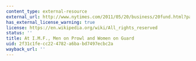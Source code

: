```yaml
---
content_type: external-resource
external_url: http://www.nytimes.com/2011/05/20/business/20fund.html?pagewanted=all&_r=0
has_external_license_warning: true
license: https://en.wikipedia.org/wiki/All_rights_reserved
status: ''
title: At I.M.F., Men on Prowl and Women on Guard
uid: 2f31c1fe-cc22-4782-a6ba-bd7497ecbc2a
wayback_url: ''
---
```

